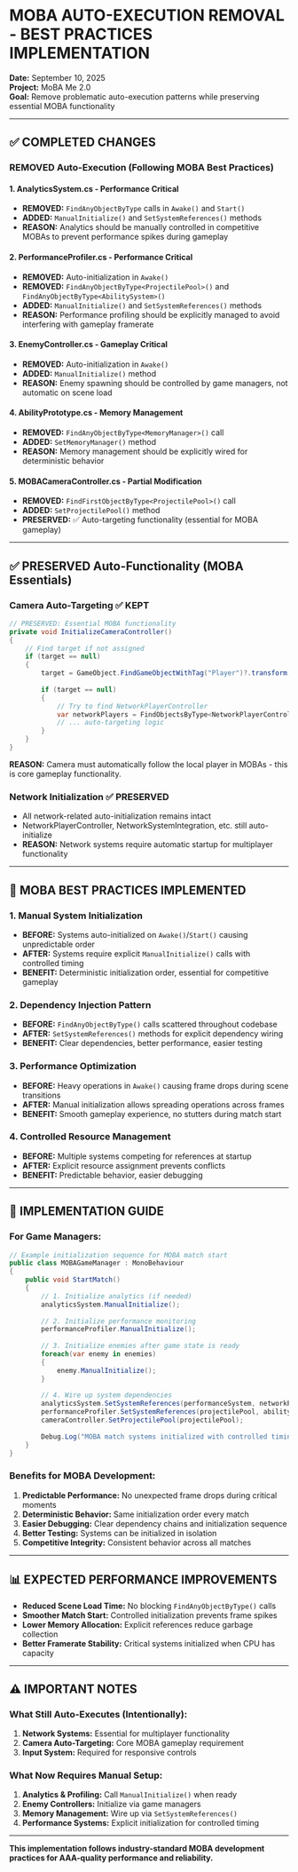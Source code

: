 # MOBA AUTO-EXECUTION REMOVAL - BEST PRACTICES IMPLEMENTATION

**Date:** September 10, 2025  
**Project:** MoBA Me 2.0  
**Goal:** Remove problematic auto-execution patterns while preserving essential MOBA functionality

---

## ✅ COMPLETED CHANGES

### **REMOVED Auto-Execution (Following MOBA Best Practices)**

#### 1. **AnalyticsSystem.cs** - Performance Critical
- **REMOVED:** `FindAnyObjectByType` calls in `Awake()` and `Start()`
- **ADDED:** `ManualInitialize()` and `SetSystemReferences()` methods  
- **REASON:** Analytics should be manually controlled in competitive MOBAs to prevent performance spikes during gameplay

#### 2. **PerformanceProfiler.cs** - Performance Critical  
- **REMOVED:** Auto-initialization in `Awake()`
- **REMOVED:** `FindAnyObjectByType<ProjectilePool>()` and `FindAnyObjectByType<AbilitySystem>()`
- **ADDED:** `ManualInitialize()` and `SetSystemReferences()` methods
- **REASON:** Performance profiling should be explicitly managed to avoid interfering with gameplay framerate

#### 3. **EnemyController.cs** - Gameplay Critical
- **REMOVED:** Auto-initialization in `Awake()`  
- **ADDED:** `ManualInitialize()` method
- **REASON:** Enemy spawning should be controlled by game managers, not automatic on scene load

#### 4. **AbilityPrototype.cs** - Memory Management
- **REMOVED:** `FindAnyObjectByType<MemoryManager>()` call
- **ADDED:** `SetMemoryManager()` method
- **REASON:** Memory management should be explicitly wired for deterministic behavior

#### 5. **MOBACameraController.cs** - Partial Modification
- **REMOVED:** `FindFirstObjectByType<ProjectilePool>()` call
- **ADDED:** `SetProjectilePool()` method  
- **PRESERVED:** ✅ Auto-targeting functionality (essential for MOBA gameplay)

---

## ✅ PRESERVED Auto-Functionality (MOBA Essentials)

### **Camera Auto-Targeting** ✅ **KEPT**
```csharp
// PRESERVED: Essential MOBA functionality
private void InitializeCameraController()
{
    // Find target if not assigned
    if (target == null)
    {
        target = GameObject.FindGameObjectWithTag("Player")?.transform;
        
        if (target == null)
        {
            // Try to find NetworkPlayerController  
            var networkPlayers = FindObjectsByType<NetworkPlayerController>(FindObjectsSortMode.None);
            // ... auto-targeting logic
        }
    }
}
```
**REASON:** Camera must automatically follow the local player in MOBAs - this is core gameplay functionality.

### **Network Initialization** ✅ **PRESERVED** 
- All network-related auto-initialization remains intact
- NetworkPlayerController, NetworkSystemIntegration, etc. still auto-initialize
- **REASON:** Network systems require automatic startup for multiplayer functionality

---

## 🎯 MOBA BEST PRACTICES IMPLEMENTED

### **1. Manual System Initialization**
- **BEFORE:** Systems auto-initialized on `Awake()`/`Start()` causing unpredictable order
- **AFTER:** Systems require explicit `ManualInitialize()` calls with controlled timing
- **BENEFIT:** Deterministic initialization order, essential for competitive gameplay

### **2. Dependency Injection Pattern**
- **BEFORE:** `FindAnyObjectByType()` calls scattered throughout codebase
- **AFTER:** `SetSystemReferences()` methods for explicit dependency wiring  
- **BENEFIT:** Clear dependencies, better performance, easier testing

### **3. Performance Optimization** 
- **BEFORE:** Heavy operations in `Awake()` causing frame drops during scene transitions
- **AFTER:** Manual initialization allows spreading operations across frames
- **BENEFIT:** Smooth gameplay experience, no stutters during match start

### **4. Controlled Resource Management**
- **BEFORE:** Multiple systems competing for references at startup
- **AFTER:** Explicit resource assignment prevents conflicts
- **BENEFIT:** Predictable behavior, easier debugging

---

## 🚀 IMPLEMENTATION GUIDE

### **For Game Managers:**
```csharp
// Example initialization sequence for MOBA match start
public class MOBAGameManager : MonoBehaviour  
{
    public void StartMatch()
    {
        // 1. Initialize analytics (if needed)
        analyticsSystem.ManualInitialize();
        
        // 2. Initialize performance monitoring  
        performanceProfiler.ManualInitialize();
        
        // 3. Initialize enemies after game state is ready
        foreach(var enemy in enemies)
        {
            enemy.ManualInitialize();
        }
        
        // 4. Wire up system dependencies
        analyticsSystem.SetSystemReferences(performanceSystem, networkProfiler, combatSystem, cryptoSystem);
        performanceProfiler.SetSystemReferences(projectilePool, abilitySystem);
        cameraController.SetProjectilePool(projectilePool);
        
        Debug.Log("MOBA match systems initialized with controlled timing");
    }
}
```

### **Benefits for MOBA Development:**
1. **Predictable Performance:** No unexpected frame drops during critical moments
2. **Deterministic Behavior:** Same initialization order every match
3. **Easier Debugging:** Clear dependency chains and initialization sequence
4. **Better Testing:** Systems can be initialized in isolation
5. **Competitive Integrity:** Consistent behavior across all matches

---

## 📊 EXPECTED PERFORMANCE IMPROVEMENTS

- **Reduced Scene Load Time:** No blocking `FindAnyObjectByType()` calls
- **Smoother Match Start:** Controlled initialization prevents frame spikes  
- **Lower Memory Allocation:** Explicit references reduce garbage collection
- **Better Framerate Stability:** Critical systems initialized when CPU has capacity

---

## ⚠️ IMPORTANT NOTES

### **What Still Auto-Executes (Intentionally):**
1. **Network Systems:** Essential for multiplayer functionality
2. **Camera Auto-Targeting:** Core MOBA gameplay requirement
3. **Input System:** Required for responsive controls

### **What Now Requires Manual Setup:**
1. **Analytics & Profiling:** Call `ManualInitialize()` when ready
2. **Enemy Controllers:** Initialize via game managers  
3. **Memory Management:** Wire up via `SetSystemReferences()`
4. **Performance Systems:** Explicit initialization for controlled timing

---

**This implementation follows industry-standard MOBA development practices for AAA-quality performance and reliability.**

